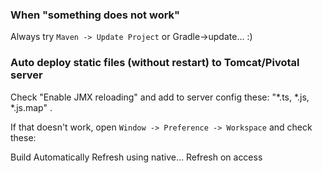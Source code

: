 

### When "something does not work"
Always try `Maven -> Update Project` or Gradle->update... :)

### Auto deploy static files (without restart) to Tomcat/Pivotal server

Check "Enable JMX reloading" and add to server config these:
"*.ts, *.js, *.js.map" .

If that doesn't work, open `Window -> Preference -> Workspace` and check these:

Build Automatically
Refresh using native...
Refresh on access
